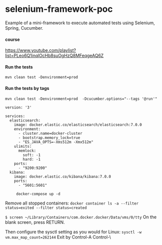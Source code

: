 # selenium-framework-poc
Example of a mini-framework to execute automated tests using Selenium, Spring, Cucumber.


#### course

https://www.youtube.com/playlist?list=PLeo6Q1inqlOcHb8suOgHzQ8MFeqgeAQ6Z

#### Run the tests

`mvn clean test -Denvironment=prod
`

#### Run the tests by tags

`mvn clean test -Denvironment=prod  -Dcucumber.options="--tags '@run'" 
`

```
version: '3'

services:
  elasticsearch:
    image: docker.elastic.co/elasticsearch/elasticsearch:7.0.0
    environment:
      - cluster.name=docker-cluster
      - bootstrap.memory_lock=true
      - "ES_JAVA_OPTS=-Xms512m -Xmx512m"
    ulimits:
      memlock:
        soft: -1
        hard: -1
    ports:
      - "9200:9200"
  kibana:
    image: docker.elastic.co/kibana/kibana:7.0.0
    ports:
      - "5601:5601"
```


 `     
docker-compose up -d
`

Remove all stopped containers: 
 `
docker container ls -a --filter status=exited --filter status=created 
 `
 
  `
$ screen ~/Library/Containers/com.docker.docker/Data/vms/0/tty
 `
On the blank screen, press RETURN.

Then configure the sysctl setting as you would for Linux:
 `
sysctl -w vm.max_map_count=262144
 `
Exit by Control-A Control-\
